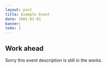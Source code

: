 ```yaml
---
layout: post
title: Example Event
date: 2001-01-01
banner: 
todo: 1
---
```



## Work ahead

Sorry this event description is still in the works.

<!--
http://www.pavingways.com/sf-beta-november-clubbing-with-the-geeks_61.html
-->
